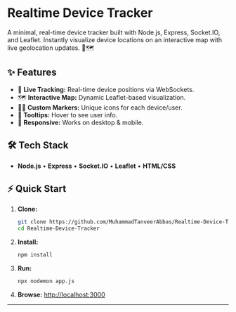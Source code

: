 # Realtime Device Tracker

A minimal, real-time device tracker built with Node.js, Express, Socket.IO, and Leaflet. Instantly visualize device locations on an interactive map with live geolocation updates. 🚀🗺️

## ✨ Features

- 📍 **Live Tracking:** Real-time device positions via WebSockets.
- 🗺️ **Interactive Map:** Dynamic Leaflet-based visualization.
- 🧑‍💻 **Custom Markers:** Unique icons for each device/user.
- 💬 **Tooltips:** Hover to see user info.
- 📱 **Responsive:** Works on desktop & mobile.

## 🛠️ Tech Stack

- **Node.js** • **Express** • **Socket.IO** • **Leaflet** • **HTML/CSS**

## ⚡ Quick Start

1. **Clone:**
   ```bash
   git clone https://github.com/MuhammadTanveerAbbas/Realtime-Device-Tracker.git
   cd Realtime-Device-Tracker
   ```
2. **Install:**
   ```bash
   npm install
   ```
3. **Run:**
   ```bash
   npx nodemon app.js
   ```
4. **Browse:** [http://localhost:3000](http://localhost:3000)

---
